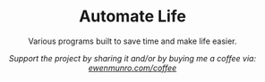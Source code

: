 <h1 align="center">Automate Life</h1>

<p align="center">Various programs built to save time and make life easier.</p>

<p align="center"><i>Support the project by sharing it and/or by buying me a coffee via: <a href="https://ewenmunro.com/coffee" target="_blank">ewenmunro.com/coffee<a></i></p>
